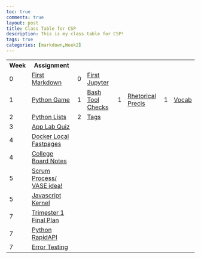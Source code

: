 ```yaml
---
toc: true
comments: true
layout: post
title: Class Table for CSP
description: This is my class table for CSP!
tags: true
categories: [markdown,Week2]
---
```


<table>
    <tr>
     <th>Week</th>
     <th>Assignment</th>
    </tr>
    <tr>
        <td>
            0
        </td>
        <td>
            <a href="https://sarahliu2006.github.io/Sarah-Liu/2022/08/24/markdown.html">First Markdown</a>
        </td>
        <td>
            0
        </td>
        <td>
            <a href="https://sarahliu2006.github.io/Sarah-Liu/jupyter/week0/2022/08/21/jupyterfirst.html">First Jupyter</a> 
        </td>
    </tr>
    <tr>
        <td>
            1
        </td>
        <td>
            <a href="https://sarahliu2006.github.io/Sarah-Liu/jupyter/week1/2022/08/26/pythongame.html">Python Game</a> 
        </td>
        <td>
            1
        </td>
        <td>
            <a href="https://sarahliu2006.github.io/Sarah-Liu/jupyter/week1/2022/08/28/bashtoolschecks.html">Bash Tool Checks</a>   
        </td>
        <td>
            1
        </td>
        <td>
            <a href="https://sarahliu2006.github.io/Sarah-Liu/2022/09/05/Sarah-Liu_-Rhetorical-Precis.html">Rhetorical Precis</a> 
        </td>
        <td>
            1
        </td>
        <td>
            <a href="https://sarahliu2006.github.io/Sarah-Liu/vocab/">Vocab</a> 
        </td>
    </tr>
    <tr>
        <td>
            2
        </td>
        <td>
            <a href="https://sarahliu2006.github.io/Sarah-Liu/collegeboard/python_lists">Python Lists</a> 
        </td>
        <td>
            2
        </td>
        <td>
            <a href="https://sarahliu2006.github.io/Sarah-Liu/categories/">Tags</a> 
        </td>
    </tr>
    <tr>
        <td>
            3
        </td>
        <td>
            <a href="https://sarahliu2006.github.io/Sarah-Liu/markdown/week3/2022/09/11/applab.html">App Lab Quiz</a>
        </td>
    </tr>
    <tr>
        <td>
            4
        </td>
        <td>
            <a href="https://sarahliu2006.github.io/Sarah-Liu/markdown/week4/2022/09/19/dockerlocal.html">Docker Local Fastpages</a>
        </td>
    </tr>
    <tr>
        <td>
            4
        </td>
        <td>
            <a href="https://sarahliu2006.github.io/Sarah-Liu/markdown/week4/2022/09/12/collaboration1.1.html">College Board Notes</a>
        </td>
    </tr>
    <tr>
        <td>
            5
        </td>
        <td>
            <a href="https://sarahliu2006.github.io/Sarah-Liu/markdown/week5/2022/09/25/scrum.html">Scrum Process/ VASE idea!</a>
        </td>
    </tr>
    <tr>
        <td>
            5
        </td>
        <td>
            <a href="https://sarahliu2006.github.io/Sarah-Liu/collegeboard/javascript">Javascript Kernel</a>
        </td>
    </tr>
    <tr>
        <td>
            7
        </td>
        <td>
            <a href="https://sarahliu2006.github.io/Sarah-Liu/markdown/week7/2022/10/10/final.html">Trimester 1 Final Plan</a>
        </td>
    </tr>
    <tr>
        <td>
            7
        </td>
        <td>
            <a href="https://sarahliu2006.github.io/Sarah-Liu/rapidapi">Python RapidAPI</a>
        </td>
    </tr>
    <tr>
        <td>
            7
        </td>
        <td>
            <a href="https://sarahliu2006.github.io/Sarah-Liu/errortesting">Error Testing</a>
        </td>
    </tr>
</table>